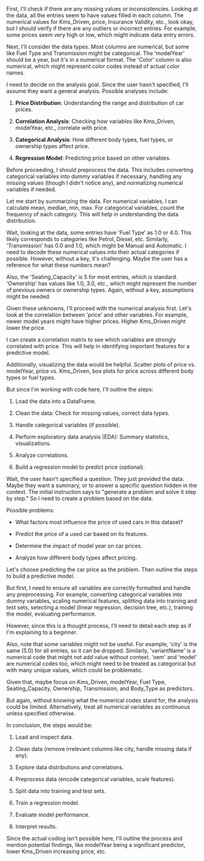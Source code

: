 First, I'll check if there are any missing values or inconsistencies. Looking at the data, all the entries seem to have values filled in each column. The numerical values for Kms_Driven, price, Insurance Validity, etc., look okay, but I should verify if there are any outliers or incorrect entries. For example, some prices seem very high or low, which might indicate data entry errors.

Next, I'll consider the data types. Most columns are numerical, but some like Fuel Type and Transmission might be categorical. The 'modelYear' should be a year, but it's in a numerical format. The 'Color' column is also numerical, which might represent color codes instead of actual color names.

I need to decide on the analysis goal. Since the user hasn't specified, I'll assume they want a general analysis. Possible analyses include:

1. **Price Distribution**: Understanding the range and distribution of car prices.

2. **Correlation Analysis**: Checking how variables like Kms_Driven, modelYear, etc., correlate with price.

3. **Categorical Analysis**: How different body types, fuel types, or ownership types affect price.

4. **Regression Model**: Predicting price based on other variables.

Before proceeding, I should preprocess the data. This includes converting categorical variables into dummy variables if necessary, handling any missing values (though I didn't notice any), and normalizing numerical variables if needed.

Let me start by summarizing the data. For numerical variables, I can calculate mean, median, min, max. For categorical variables, count the frequency of each category. This will help in understanding the data distribution.

Wait, looking at the data, some entries have 'Fuel Type' as 1.0 or 4.0. This likely corresponds to categories like Petrol, Diesel, etc. Similarly, 'Transmission' has 0.0 and 1.0, which might be Manual and Automatic. I need to decode these numerical values into their actual categories if possible. However, without a key, it's challenging. Maybe the user has a reference for what these numbers mean?

Also, the 'Seating_Capacity' is 5 for most entries, which is standard. 'Ownership' has values like 1.0, 3.0, etc., which might represent the number of previous owners or ownership types. Again, without a key, assumptions might be needed.

Given these unknowns, I'll proceed with the numerical analysis first. Let's look at the correlation between 'price' and other variables. For example, newer model years might have higher prices. Higher Kms_Driven might lower the price.

I can create a correlation matrix to see which variables are strongly correlated with price. This will help in identifying important features for a predictive model.

Additionally, visualizing the data would be helpful. Scatter plots of price vs. modelYear, price vs. Kms_Driven, box plots for price across different body types or fuel types.

But since I'm working with code here, I'll outline the steps:

1. Load the data into a DataFrame.

2. Clean the data: Check for missing values, correct data types.

3. Handle categorical variables (if possible).

4. Perform exploratory data analysis (EDA): Summary statistics, visualizations.

5. Analyze correlations.

6. Build a regression model to predict price (optional).

Wait, the user hasn't specified a question. They just provided the data. Maybe they want a summary, or to answer a specific question hidden in the context. The initial instruction says to "generate a problem and solve it step by step." So I need to create a problem based on the data.

Possible problems:

- What factors most influence the price of used cars in this dataset?

- Predict the price of a used car based on its features.

- Determine the impact of model year on car prices.

- Analyze how different body types affect pricing.

Let's choose predicting the car price as the problem. Then outline the steps to build a predictive model.

But first, I need to ensure all variables are correctly formatted and handle any preprocessing. For example, converting categorical variables into dummy variables, scaling numerical features, splitting data into training and test sets, selecting a model (linear regression, decision tree, etc.), training the model, evaluating performance.

However, since this is a thought process, I'll need to detail each step as if I'm explaining to a beginner.

Also, note that some variables might not be useful. For example, 'city' is the same (5.0) for all entries, so it can be dropped. Similarly, 'variantName' is a numerical code that might not add value without context. 'oem' and 'model' are numerical codes too, which might need to be treated as categorical but with many unique values, which could be problematic.

Given that, maybe focus on Kms_Driven, modelYear, Fuel Type, Seating_Capacity, Ownership, Transmission, and Body_Type as predictors.

But again, without knowing what the numerical codes stand for, the analysis could be limited. Alternatively, treat all numerical variables as continuous unless specified otherwise.

In conclusion, the steps would be:

1. Load and inspect data.

2. Clean data (remove irrelevant columns like city, handle missing data if any).

3. Explore data distributions and correlations.

4. Preprocess data (encode categorical variables, scale features).

5. Split data into training and test sets.

6. Train a regression model.

7. Evaluate model performance.

8. Interpret results.

Since the actual coding isn't possible here, I'll outline the process and mention potential findings, like modelYear being a significant predictor, lower Kms_Driven increasing price, etc.
